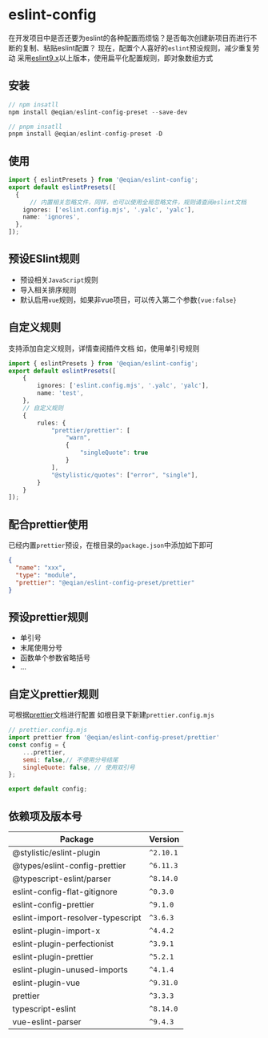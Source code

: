 # eslint-config
在开发项目中是否还要为eslint的各种配置而烦恼？是否每次创建新项目而进行不断的复制、粘贴eslint配置？
现在，配置个人喜好的`eslint`预设规则，减少重复劳动
采用[eslint9.x](https://eslint.nodejs.cn/docs/latest/use/getting-started)以上版本，使用扁平化配置规则，即对象数组方式
## 安装
```typescript
// npm insatll
npm install @eqian/eslint-config-preset --save-dev

// pnpm insatll
pnpm install @eqian/eslint-config-preset -D

```
## 使用
```typescript
import { eslintPresets } from '@eqian/eslint-config';
export default eslintPresets([
  {
      // 内置相关忽略文件，同样，也可以使用全局忽略文件，规则请查阅eslint文档
    ignores: ['eslint.config.mjs', '.yalc', 'yalc'],
    name: 'ignores',
  },
]);

```
## 预设ESlint规则
 - 预设相关`JavaScript`规则
 - 导入相关排序规则
 - 默认启用`vue`规则，如果非vue项目，可以传入第二个参数`{vue:false}`

## 自定义规则
支持添加自定义规则，详情查阅插件文档
如，使用单引号规则
```typescript
import { eslintPresets } from '@eqian/eslint-config';
export default eslintPresets([
    {
        ignores: ['eslint.config.mjs', '.yalc', 'yalc'],
        name: 'test',
    },
    // 自定义规则
    {
        rules: {
            "prettier/prettier": [
                "warn",
                {
                    "singleQuote": true
                }
            ],
            "@stylistic/quotes": ["error", "single"],
        }
    }
]);
```
## 配合prettier使用
已经内置`prettier`预设，在根目录的`package.json`中添加如下即可
```json
{
  "name": "xxx",
  "type": "module",
  "prettier": "@eqian/eslint-config-preset/prettier"
}
```
## 预设prettier规则
 - 单引号
 - 末尾使用分号
 - 函数单个参数省略括号
 - ...

## 自定义prettier规则
可根据[prettier](https://www.prettier.cn/docs/configuration.html)文档进行配置
如根目录下新建`prettier.config.mjs`
```javascript
// prettier.config.mjs
import prettier from '@eqian/eslint-config-preset/prettier'
const config = {
    ...prettier,
    semi: false,// 不使用分号结尾
    singleQuote: false, // 使用双引号
};

export default config;
```

## 依赖项及版本号

| Package | Version  |
| --- |----------|
| @stylistic/eslint-plugin | `^2.10.1` |
| @types/eslint-config-prettier | `^6.11.3` |
| @typescript-eslint/parser | `^8.14.0` |
| eslint-config-flat-gitignore | `^0.3.0` |
| eslint-config-prettier | `^9.1.0` |
| eslint-import-resolver-typescript | `^3.6.3` |
| eslint-plugin-import-x | `^4.4.2` |
| eslint-plugin-perfectionist | `^3.9.1` |
| eslint-plugin-prettier | `^5.2.1` |
| eslint-plugin-unused-imports | `^4.1.4` |
| eslint-plugin-vue | `^9.31.0` |
| prettier | `^3.3.3`   |
| typescript-eslint | `^8.14.0` |
| vue-eslint-parser | `^9.4.3` |
